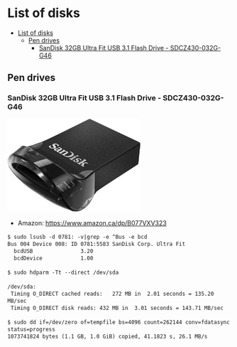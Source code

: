 # List of disks

- [List of disks](#list-of-disks)
  - [Pen drives](#pen-drives)
    - [SanDisk 32GB Ultra Fit USB 3.1 Flash Drive - SDCZ430-032G-G46](#sandisk-32gb-ultra-fit-usb-31-flash-drive---sdcz430-032g-g46)

## Pen drives

### SanDisk 32GB Ultra Fit USB 3.1 Flash Drive - SDCZ430-032G-G46

<!-- markdownlint-disable-next-line -->
<img src="images/sandisk-ultra-fit.jpg" alt="sandisk ultra fit" width="300">

- Amazon: <https://www.amazon.ca/dp/B077VXV323>

```console
$ sudo lsusb -d 0781: -v|grep -e ^Bus -e bcd
Bus 004 Device 008: ID 0781:5583 SanDisk Corp. Ultra Fit
  bcdUSB               3.20
  bcdDevice            1.00

$ sudo hdparm -Tt --direct /dev/sda

/dev/sda:
 Timing O_DIRECT cached reads:   272 MB in  2.01 seconds = 135.20 MB/sec
 Timing O_DIRECT disk reads: 432 MB in  3.01 seconds = 143.71 MB/sec

$ sudo dd if=/dev/zero of=tempfile bs=4096 count=262144 conv=fdatasync status=progress
1073741824 bytes (1.1 GB, 1.0 GiB) copied, 41.1823 s, 26.1 MB/s

```
